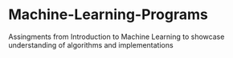 # Machine-Learning-Programs
Assingments from Introduction to Machine Learning to showcase understanding of algorithms and implementations
